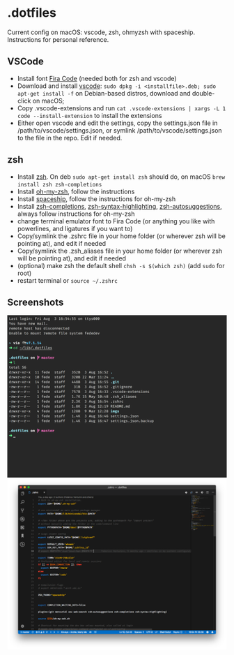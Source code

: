 # .dotfiles
Current config on macOS: vscode, zsh, ohmyzsh with spaceship. Instructions for personal reference.

## VSCode
- Install font [Fira Code](https://github.com/tonsky/FiraCode) (needed both for zsh and vscode)
- Download and install [vscode](https://code.visualstudio.com/): `sudo dpkg -i <installfile>.deb; sudo apt-get install -f` on Debian-based distros, download and double-click on macOS;
- Copy .vscode-extensions and run `cat .vscode-extensions | xargs -L 1 code --install-extension` to install the extensions
- Either open vscode and edit the settings, copy the settings.json file in /path/to/vscode/settings.json, or symlink /path/to/vscode/settings.json to the file in the repo. Edit if needed.

## zsh
- Install [zsh](https://github.com/robbyrussell/oh-my-zsh/wiki/Installing-ZSH). On deb `sudo apt-get install zsh` should do, on macOS `brew install zsh zsh-completions`
- Install [oh-my-zsh](https://github.com/robbyrussell/oh-my-zsh), follow the instructions
- Install [spaceship](https://github.com/denysdovhan/spaceship-prompt), follow the instructions for oh-my-zsh
- Install [zsh-completions](https://github.com/zsh-users/zsh-completions), [zsh-syntax-highlighting](https://github.com/zsh-users/zsh-syntax-highlighting), [zsh-autosuggestions](https://github.com/zsh-users/zsh-autosuggestions), always follow instructions for oh-my-zsh
- change terminal emulator font to Fira Code (or anything you like with powerlines, and ligatures if you want to)
- Copy/symlink the .zshrc file in your home folder (or wherever zsh will be pointing at), and edit if needed
- Copy/symlink the .zsh_aliases file in your home folder (or wherever zsh will be pointing at), and edit if needed
- (optional) make zsh the default shell `chsh -s $(which zsh)` (add `sudo` for root)
- restart terminal or `source ~/.zshrc`

## Screenshots
![zsh screenshot](imgs/zsh.png?raw=true "zsh")
![vscode screenshot](imgs/vscode.png?raw=true "code")
